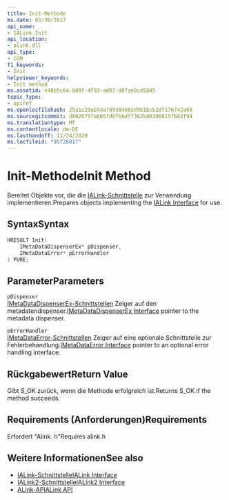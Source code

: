 ```yaml
---
title: Init-Methode
ms.date: 03/30/2017
api_name:
- IALink.Init
api_location:
- alink.dll
api_type:
- COM
f1_keywords:
- Init
helpviewer_keywords:
- Init method
ms.assetid: e48b5c64-049f-4f93-ad87-d07ae9cd5845
topic_type:
- apiref
ms.openlocfilehash: 25a1c29ab94a785304b83d5b1bcb2d7176742a68
ms.sourcegitcommit: d8020797a6657d0fbbdff362b80300815f682f94
ms.translationtype: MT
ms.contentlocale: de-DE
ms.lasthandoff: 11/24/2020
ms.locfileid: "95726017"
---
```

# <a name="init-method"></a><span data-ttu-id="e46bb-102">Init-Methode</span><span class="sxs-lookup"><span data-stu-id="e46bb-102">Init Method</span></span>

<span data-ttu-id="e46bb-103">Bereitet Objekte vor, die die [IALink-Schnittstelle](ialink-interface.md) zur Verwendung implementieren.</span><span class="sxs-lookup"><span data-stu-id="e46bb-103">Prepares objects implementing the [IALink Interface](ialink-interface.md) for use.</span></span>  
  
## <a name="syntax"></a><span data-ttu-id="e46bb-104">Syntax</span><span class="sxs-lookup"><span data-stu-id="e46bb-104">Syntax</span></span>  
  
```cpp  
HRESULT Init(  
    IMetaDataDispenserEx* pDispenser,  
    IMetaDataError* pErrorHandler  
) PURE;  
```  
  
## <a name="parameters"></a><span data-ttu-id="e46bb-105">Parameter</span><span class="sxs-lookup"><span data-stu-id="e46bb-105">Parameters</span></span>  

 `pDispenser`  
 <span data-ttu-id="e46bb-106">[IMetaDataDispenserEx-Schnittstellen](../metadata/imetadatadispenserex-interface.md) Zeiger auf den metadatendispenser.</span><span class="sxs-lookup"><span data-stu-id="e46bb-106">[IMetaDataDispenserEx Interface](../metadata/imetadatadispenserex-interface.md) pointer to the metadata dispenser.</span></span>  
  
 `pErrorHandler`  
 <span data-ttu-id="e46bb-107">[IMetaDataError-Schnittstellen](../metadata/imetadataerror-interface.md) Zeiger auf eine optionale Schnittstelle zur Fehlerbehandlung.</span><span class="sxs-lookup"><span data-stu-id="e46bb-107">[IMetaDataError Interface](../metadata/imetadataerror-interface.md) pointer to an optional error handling interface.</span></span>  
  
## <a name="return-value"></a><span data-ttu-id="e46bb-108">Rückgabewert</span><span class="sxs-lookup"><span data-stu-id="e46bb-108">Return Value</span></span>  

 <span data-ttu-id="e46bb-109">Gibt S_OK zurück, wenn die Methode erfolgreich ist.</span><span class="sxs-lookup"><span data-stu-id="e46bb-109">Returns S_OK if the method succeeds.</span></span>  
  
## <a name="requirements"></a><span data-ttu-id="e46bb-110">Requirements (Anforderungen)</span><span class="sxs-lookup"><span data-stu-id="e46bb-110">Requirements</span></span>  

 <span data-ttu-id="e46bb-111">Erfordert "Alink. h"</span><span class="sxs-lookup"><span data-stu-id="e46bb-111">Requires alink.h</span></span>  
  
## <a name="see-also"></a><span data-ttu-id="e46bb-112">Weitere Informationen</span><span class="sxs-lookup"><span data-stu-id="e46bb-112">See also</span></span>

- [<span data-ttu-id="e46bb-113">IALink-Schnittstelle</span><span class="sxs-lookup"><span data-stu-id="e46bb-113">IALink Interface</span></span>](ialink-interface.md)
- [<span data-ttu-id="e46bb-114">IALink2-Schnittstelle</span><span class="sxs-lookup"><span data-stu-id="e46bb-114">IALink2 Interface</span></span>](ialink2-interface.md)
- [<span data-ttu-id="e46bb-115">ALink-API</span><span class="sxs-lookup"><span data-stu-id="e46bb-115">ALink API</span></span>](index.md)
